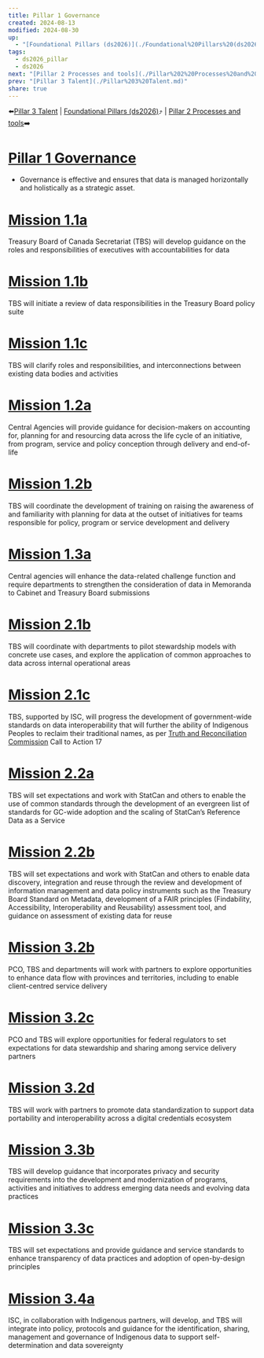 ```yaml
---
title: Pillar 1 Governance
created: 2024-08-13
modified: 2024-08-30
up:
  - "[Foundational Pillars (ds2026)](./Foundational%20Pillars%20(ds2026).md)"
tags:
  - ds2026_pillar
  - ds2026
next: "[Pillar 2 Processes and tools](./Pillar%202%20Processes%20and%20tools.md)"
prev: "[Pillar 3 Talent](./Pillar%203%20Talent.md)"
share: true
---
```

⬅️[Pillar 3 Talent](./Pillar%203%20Talent.md) | [Foundational Pillars (ds2026)](./Foundational%20Pillars%20(ds2026).md)⤴️ | [Pillar 2 Processes and tools](./Pillar%202%20Processes%20and%20tools.md)➡️
# [Pillar 1 Governance](Pillar%201%20Governance.md)
- Governance is effective and ensures that data is managed horizontally and holistically as a strategic asset.
# [Mission 1.1a](Mission%201.1a.md)

Treasury Board of Canada Secretariat (TBS) will develop guidance on the roles and responsibilities of executives with accountabilities for data

# [Mission 1.1b](Mission%201.1b.md)

TBS will initiate a review of data responsibilities in the Treasury Board policy suite

# [Mission 1.1c](Mission%201.1c.md)

TBS will clarify roles and responsibilities, and interconnections between existing data bodies and activities

# [Mission 1.2a](Mission%201.2a.md)
Central Agencies will provide guidance for decision-makers on accounting for, planning for and resourcing data across the life cycle of an initiative, from program, service and policy conception through delivery and end-of-life

# [Mission 1.2b](Mission%201.2b.md)
TBS will coordinate the development of training on raising the awareness of and familiarity with planning for data at the outset of initiatives for teams responsible for policy, program or service development and delivery

# [Mission 1.3a](Mission%201.3a.md)
Central agencies will enhance the data-related challenge function and require departments to strengthen the consideration of data in Memoranda to Cabinet and Treasury Board submissions

# [Mission 2.1b](Mission%202.1b.md)
TBS will coordinate with departments to pilot stewardship models with concrete use cases, and explore the application of common approaches to data across internal operational areas

# [Mission 2.1c](Mission%202.1c.md)
TBS, supported by ISC, will progress the development of government-wide standards on data interoperability that will further the ability of Indigenous Peoples to reclaim their traditional names, as per [Truth and Reconciliation Commission](Truth%20and%20Reconciliation%20Commission.md) Call to Action 17

# [Mission 2.2a](Mission%202.2a.md)

TBS will set expectations and work with StatCan and others to enable the use of common standards through the development of an evergreen list of standards for GC-wide adoption and the scaling of StatCan’s Reference Data as a Service

# [Mission 2.2b](Mission%202.2b.md)

TBS will set expectations and work with StatCan and others to enable data discovery, integration and reuse through the review and development of information management and data policy instruments such as the Treasury Board Standard on Metadata, development of a FAIR principles (Findability, Accessibility, Interoperability and Reusability) assessment tool, and guidance on assessment of existing data for reuse


# [Mission 3.2b](Mission%203.2b.md)
PCO, TBS and departments will work with partners to explore opportunities to enhance data flow with provinces and territories, including to enable client-centred service delivery

# [Mission 3.2c](Mission%203.2c.md)

PCO and TBS will explore opportunities for federal regulators to set expectations for data stewardship and sharing among service delivery partners

# [Mission 3.2d](Mission%203.2d.md)

TBS will work with partners to promote data standardization to support data portability and interoperability across a digital credentials ecosystem

# [Mission 3.3b](Mission%203.3b.md)
TBS will develop guidance that incorporates privacy and security requirements into the development and modernization of programs, activities and initiatives to address emerging data needs and evolving data practices

# [Mission 3.3c](Mission%203.3c.md)
TBS will set expectations and provide guidance and service standards to enhance transparency of data practices and adoption of open-by-design principles

# [Mission 3.4a](Mission%203.4a.md)
ISC, in collaboration with Indigenous partners, will develop, and TBS will integrate into policy, protocols and guidance for the identification, sharing, management and governance of Indigenous data to support self-determination and data sovereignty

